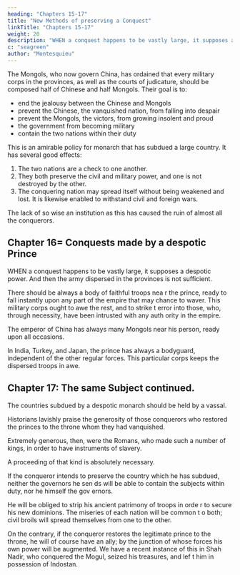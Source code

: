 ```yaml
---
heading: "Chapters 15-17"
title: "New Methods of preserving a Conquest"
linkTitle: "Chapters 15-17"
weight: 20
description: "WHEN a conquest happens to be vastly large, it supposes a despotic power. And then the army dispersed in the provinces is not sufficient"
c: "seagreen"
author: "Montesquieu"
---
```



The Mongols, who now govern China, has ordained that every military corps in the provinces, as well as the courts of judicature, should be composed half of Chinese and half Mongols. Their goal is to:
- end the jealousy between the Chinese and Mongols
- prevent the Chinese, the vanquished nation, from falling into despair
- prevent the Mongols, the victors, from growing insolent and proud
- the government from becoming military
- contain the two nations within their duty

This is an amirable policy for monarch that has subdued a large country. It has several good effects:

1. The two nations are a check to one another. 
2. They both preserve the civil and military power, and one is not destroyed by the other. 
3. The conquering nation may spread itself without being weakened and lost. It is likewise enabled to withstand civil and foreign wars. 

The lack of so wise an institution as this has caused the ruin of almost all the conquerors.



## Chapter 16= Conquests made by a despotic Prince

WHEN a conquest happens to be vastly large, it supposes a despotic power. And then the army dispersed in the provinces is not sufficient.

There should be always a body of faithful troops nea r the prince, ready to fall instantly upon any part of the empire that may  chance to waver. This military corps ought to awe the rest, and to strike t error into those, who, through necessity, have been intrusted with any auth ority in the empire. 

The emperor of China has always many Mongols near his person, ready upon all occasions. 

In India, Turkey, and Japan, the prince has always a bodyguard, independent of the other regular forces. This particular corps keeps the dispersed troops in awe.



## Chapter 17: The same Subject continued.

The countries subdued by a despotic monarch should be held by a vassal.

Historians lavishly praise the generosity of those conquerors who restored the princes to the throne whom they had vanquished. 

Extremely generous, then, were the Romans, who made such a number of kings, in order to have instruments of slavery.

A proceeding of that kind is absolutely necessary. 

If the conqueror intends to preserve the country which he has subdued, neither the governors he sen ds will be able to contain the subjects within duty, nor he himself the gov ernors. 


He will be obliged to strip his ancient patrimony of troops in orde r to secure his new dominions. The miseries of each nation will be common t o both; civil broils will spread themselves from one to the other. 

On the contrary, if the conqueror restores the legitimate prince to the throne, he  will of course have an ally; by the junction of whose forces his own power will be augmented. We have a recent instance of this in Shah Nadir, who conquered the Mogul, seized his treasures, and lef t him in possession of Indostan.
